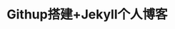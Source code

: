 ---
layout: post
title: Githup搭建+Jekyll个人博客
category: 技术
tags: [Blog]
keywords: githup,blog,Jekyll
---